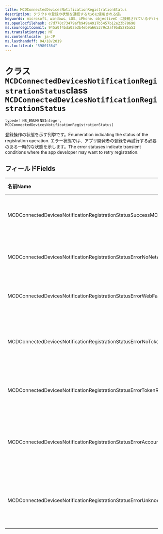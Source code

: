 ```yaml
---
title: MCDConnectedDevicesNotificationRegistrationStatus
description: クラウドの登録の状態を通信するために使用される値。
keywords: microsoft、windows、iOS、iPhone、objectiveC に接続されているデバイス、プロジェクトのローマ
ms.openlocfilehash: c7d770c73479afb949a4917b5457b12e23b78698
ms.sourcegitcommit: 945a0f4bda02e3b4eb9a665379c2af9bd5285a53
ms.translationtype: MT
ms.contentlocale: ja-JP
ms.lasthandoff: 04/18/2019
ms.locfileid: "59801364"
---
```

# <a name="class-mcdconnecteddevicesnotificationregistrationstatus"></a><span data-ttu-id="47565-104">クラス `MCDConnectedDevicesNotificationRegistrationStatus`</span><span class="sxs-lookup"><span data-stu-id="47565-104">class `MCDConnectedDevicesNotificationRegistrationStatus`</span></span> 

```
typedef NS_ENUM(NSInteger, MCDConnectedDevicesNotificationRegistrationStatus)
```  
<span data-ttu-id="47565-105">登録操作の状態を示す列挙です。</span><span class="sxs-lookup"><span data-stu-id="47565-105">Enumeration indicating the status of the registration operation.</span></span>
<span data-ttu-id="47565-106">エラー状態では、アプリ開発者の登録を再試行する必要のある一時的な状態を示します。</span><span class="sxs-lookup"><span data-stu-id="47565-106">The error statuses indicate transient conditions where the app developer may want to retry registration.</span></span>

## <a name="fields"></a><span data-ttu-id="47565-107">フィールド</span><span class="sxs-lookup"><span data-stu-id="47565-107">Fields</span></span>

| <span data-ttu-id="47565-108">名前</span><span class="sxs-lookup"><span data-stu-id="47565-108">Name</span></span>                              |   <span data-ttu-id="47565-109">値</span><span class="sxs-lookup"><span data-stu-id="47565-109">Value</span></span>     | <span data-ttu-id="47565-110">説明</span><span class="sxs-lookup"><span data-stu-id="47565-110">Description</span></span> |
|:----------------------------------|:------|:-------------------------------|
| <span data-ttu-id="47565-111">MCDConnectedDevicesNotificationRegistrationStatusSuccess</span><span class="sxs-lookup"><span data-stu-id="47565-111">MCDConnectedDevicesNotificationRegistrationStatusSuccess</span></span> | <span data-ttu-id="47565-112">0</span><span class="sxs-lookup"><span data-stu-id="47565-112">0</span></span> | <span data-ttu-id="47565-113">操作が正常に完了しました。</span><span class="sxs-lookup"><span data-stu-id="47565-113">Operation completed successfully.</span></span>
| <span data-ttu-id="47565-114">MCDConnectedDevicesNotificationRegistrationStatusErrorNoNetwork</span><span class="sxs-lookup"><span data-stu-id="47565-114">MCDConnectedDevicesNotificationRegistrationStatusErrorNoNetwork</span></span> | <span data-ttu-id="47565-115">1</span><span class="sxs-lookup"><span data-stu-id="47565-115">1</span></span> | <span data-ttu-id="47565-116">ネットワークは使用できませんでした。</span><span class="sxs-lookup"><span data-stu-id="47565-116">Network was unavailable.</span></span> |
| <span data-ttu-id="47565-117">MCDConnectedDevicesNotificationRegistrationStatusErrorWebFailure</span><span class="sxs-lookup"><span data-stu-id="47565-117">MCDConnectedDevicesNotificationRegistrationStatusErrorWebFailure</span></span> | <span data-ttu-id="47565-118">2</span><span class="sxs-lookup"><span data-stu-id="47565-118">2</span></span> | <span data-ttu-id="47565-119">Web サービスが失敗しました。</span><span class="sxs-lookup"><span data-stu-id="47565-119">A web service failed.</span></span> |
| <span data-ttu-id="47565-120">MCDConnectedDevicesNotificationRegistrationStatusErrorNoTokenRequestSubscriber</span><span class="sxs-lookup"><span data-stu-id="47565-120">MCDConnectedDevicesNotificationRegistrationStatusErrorNoTokenRequestSubscriber</span></span> | <span data-ttu-id="47565-121">3</span><span class="sxs-lookup"><span data-stu-id="47565-121">3</span></span> | <span data-ttu-id="47565-122">トークン要求のサブスクライバーが応答しません。</span><span class="sxs-lookup"><span data-stu-id="47565-122">No token request subscribers responded.</span></span> |
| <span data-ttu-id="47565-123">MCDConnectedDevicesNotificationRegistrationStatusErrorTokenRequestFailed</span><span class="sxs-lookup"><span data-stu-id="47565-123">MCDConnectedDevicesNotificationRegistrationStatusErrorTokenRequestFailed</span></span> | <span data-ttu-id="47565-124">4</span><span class="sxs-lookup"><span data-stu-id="47565-124">4</span></span> | <span data-ttu-id="47565-125">トークンの要求が失敗しました。</span><span class="sxs-lookup"><span data-stu-id="47565-125">The token request failed.</span></span> |
| <span data-ttu-id="47565-126">MCDConnectedDevicesNotificationRegistrationStatusErrorAccountNotFound</span><span class="sxs-lookup"><span data-stu-id="47565-126">MCDConnectedDevicesNotificationRegistrationStatusErrorAccountNotFound</span></span> | <span data-ttu-id="47565-127">5</span><span class="sxs-lookup"><span data-stu-id="47565-127">5</span></span> | <span data-ttu-id="47565-128">情報を登録するアカウントが見つかりませんでした。</span><span class="sxs-lookup"><span data-stu-id="47565-128">Account to register information for was not found.</span></span> |
| <span data-ttu-id="47565-129">MCDConnectedDevicesNotificationRegistrationStatusErrorUnknown</span><span class="sxs-lookup"><span data-stu-id="47565-129">MCDConnectedDevicesNotificationRegistrationStatusErrorUnknown</span></span> | <span data-ttu-id="47565-130">6</span><span class="sxs-lookup"><span data-stu-id="47565-130">6</span></span> | <span data-ttu-id="47565-131">操作には、不明なエラーが発生しました。</span><span class="sxs-lookup"><span data-stu-id="47565-131">Operation encountered an unknown error.</span></span> |